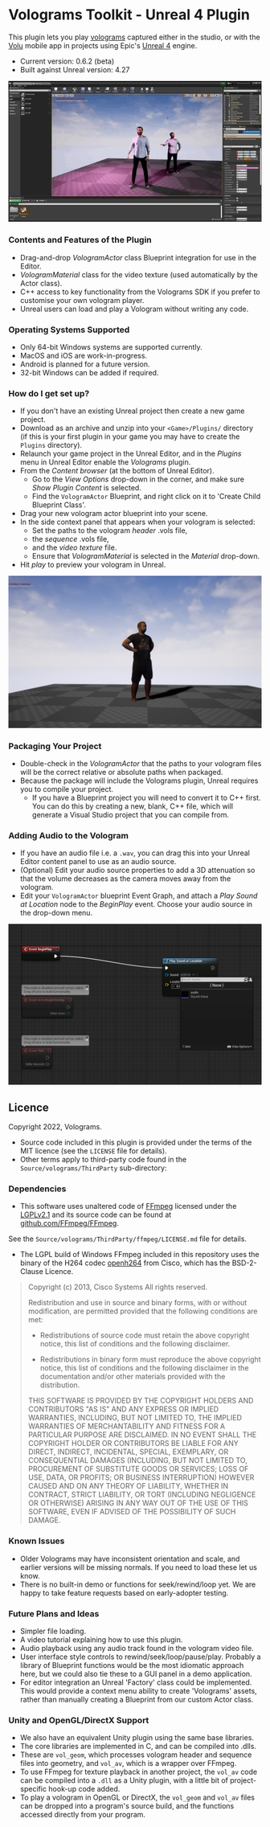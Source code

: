 # Volograms Toolkit - Unreal 4 Plugin #

This plugin lets you play [volograms](https://www.volograms.com/) captured either in the studio, or with the [Volu](https://www.volograms.com/volu) mobile app in projects using Epic's [Unreal 4](https://www.unrealengine.com/en-US/) engine.

* Current version:              0.6.2 (beta)
* Built against Unreal version: 4.27

![Volograms are animated 3D volumetric captures.](rafafloss.gif "Volograms are animated 3D volumetric captures.")

### Contents and Features of the Plugin ###

* Drag-and-drop *VologramActor* class Blueprint integration for use in the Editor.
* *VologramMaterial* class for the video texture (used automatically by the Actor class).
* C++ access to key functionality from the Volograms SDK if you prefer to customise your own vologram player.
* Unreal users can load and play a Vologram without writing any code.

### Operating Systems Supported ###

* Only 64-bit Windows systems are supported currently.
* MacOS and iOS are work-in-progress.
* Android is planned for a future version.
* 32-bit Windows can be added if required.

### How do I get set up? ###

* If you don't have an existing Unreal project then create a new game project.
* Download as an archive and unzip into your `<Game>/Plugins/` directory (if this is your first plugin in your game you may have to create the `Plugins` directory).
* Relaunch your game project in the Unreal Editor, and in the *Plugins* menu in Unreal Editor enable the *Volograms* plugin.
* From the *Content browser* (at the bottom of Unreal Editor).
    * Go to the *View Options* drop-down in the corner, and make sure *Show Plugin Content* is selected.
    * Find the `VologramActor` Blueprint, and right click on it to 'Create Child Blueprint Class'.
* Drag your new vologram actor blueprint into your scene.
* In the side context panel that appears when your vologram is selected:
    * Set the paths to the vologram *header* .vols file,
    * the *sequence* .vols file,
    * and the *video texture* file. 
    * Ensure that *VologramMaterial* is selected in the *Material* drop-down.
* Hit *play* to preview your vologram in Unreal.

![The end product should display like this.](antonvologram.png "The end product should display like this!")

### Packaging Your Project

* Double-check in the *VologramActor* that the paths to your vologram files will be the correct relative or absolute paths when packaged.
* Because the package will include the Volograms plugin, Unreal requires you to compile your project.
    * If you have a Blueprint project you will need to convert it to C++ first. You can do this by creating a new, blank, C++ file, which will generate a Visual Studio project that you can compile from.

### Adding Audio to the Vologram

* If you have an audio file i.e. a `.wav`, you can drag this into your Unreal Editor content panel to use as an audio source.
* (Optional) Edit your audio source properties to add a 3D attenuation so that the volume decreases as the camera moves away from the vologram.
* Edit your `VologramActor` blueprint Event Graph, and attach a *Play Sound at Location* node to the *BeginPlay* event. Choose your audio source in the drop-down menu.

![Adding our audio source to play to the BeginPlay event.](adding_sound_file.png "Playing our sound with the VologramActor")


## Licence ##

Copyright 2022, Volograms.

* Source code included in this plugin is provided under the terms of the MIT licence (see the `LICENSE` file for details).
* Other terms apply to third-party code found in the `Source/volograms/ThirdParty` sub-directory:

### Dependencies

* This software uses unaltered code of <a href=http://ffmpeg.org>FFmpeg</a> licensed under the <a href=http://www.gnu.org/licenses/old-licenses/lgpl-2.1.html>LGPLv2.1</a> and its source code can be found at [github.com/FFmpeg/FFmpeg](https://github.com/FFmpeg/FFmpeg).

See the `Source/volograms/ThirdParty/ffmpeg/LICENSE.md` file for details.

* The LGPL build of Windows FFmpeg included in this repository uses the binary of the H264 codec [openh264](https://github.com/cisco/openh264) from Cisco, which has the BSD-2-Clause Licence.

> Copyright (c) 2013, Cisco Systems
> All rights reserved.
> 
> Redistribution and use in source and binary forms, with or without modification,
> are permitted provided that the following conditions are met:
> 
> * Redistributions of source code must retain the above copyright notice, this
>   list of conditions and the following disclaimer.
> 
> * Redistributions in binary form must reproduce the above copyright notice, this
>   list of conditions and the following disclaimer in the documentation and/or
>   other materials provided with the distribution.
> 
> THIS SOFTWARE IS PROVIDED BY THE COPYRIGHT HOLDERS AND CONTRIBUTORS "AS IS" AND
> ANY EXPRESS OR IMPLIED WARRANTIES, INCLUDING, BUT NOT LIMITED TO, THE IMPLIED
> WARRANTIES OF MERCHANTABILITY AND FITNESS FOR A PARTICULAR PURPOSE ARE
> DISCLAIMED. IN NO EVENT SHALL THE COPYRIGHT HOLDER OR CONTRIBUTORS BE LIABLE FOR
> ANY DIRECT, INDIRECT, INCIDENTAL, SPECIAL, EXEMPLARY, OR CONSEQUENTIAL DAMAGES
> (INCLUDING, BUT NOT LIMITED TO, PROCUREMENT OF SUBSTITUTE GOODS OR SERVICES;
> LOSS OF USE, DATA, OR PROFITS; OR BUSINESS INTERRUPTION) HOWEVER CAUSED AND ON
> ANY THEORY OF LIABILITY, WHETHER IN CONTRACT, STRICT LIABILITY, OR TORT
> (INCLUDING NEGLIGENCE OR OTHERWISE) ARISING IN ANY WAY OUT OF THE USE OF THIS
> SOFTWARE, EVEN IF ADVISED OF THE POSSIBILITY OF SUCH DAMAGE.

### Known Issues ###

* Older Volograms may have inconsistent orientation and scale, and earlier versions will be missing normals. If you need to load these let us know.
* There is no built-in demo or functions for seek/rewind/loop yet. We are happy to take feature requests based on early-adopter testing.

### Future Plans and Ideas ###

* Simpler file loading.
* A video tutorial explaining how to use this plugin.
* Audio playback using any audio track found in the vologram video file.
* User interface style controls to rewind/seek/loop/pause/play. Probably a library of Blueprint functions would be the most idiomatic approach here, but we could also tie these to a GUI panel in a demo application. 
* For editor integration an Unreal 'Factory' class could be implemented. This would provide a context menu ability to create 'Volograms' assets, rather than manually creating a Blueprint from our custom Actor class. 

### Unity and OpenGL/DirectX Support ###

* We also have an equivalent Unity plugin using the same base libraries.
* The core libraries are implemented in C, and can be compiled into .dlls.
* These are `vol_geom`, which processes vologram header and sequence files into geometry, and `vol_av`, which is a wrapper over FFmpeg.
* To use FFmpeg for texture playback in another project, the `vol_av` code can be compiled into a `.dll` as a Unity plugin, with a little bit of project-specific hook-up code added.
* To play a vologram in OpenGL or DirectX, the `vol_geom` and `vol_av` files can be dropped into a program's source build, and the functions accessed directly from your program.
